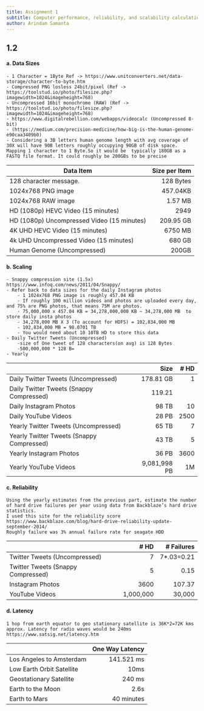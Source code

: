 ```yaml
---
title: Assignment 1
subtitle: Computer performance, reliability, and scalability calculation
author: Arindam Samanta
---
```


## 1.2 

#### a. Data Sizes
```
- 1 Character = 1Byte Ref -> https://www.unitconverters.net/data-storage/character-to-byte.htm
- Compressed PNG losless 24bit/pixel (Ref -> https://toolstud.io/photo/filesize.php?imagewidth=1024&imageheight=768)
- Uncompressed 16bit monochrome (RAW) (Ref -> https://toolstud.io/photo/filesize.php?imagewidth=1024&imageheight=768)
- https://www.digitalrebellion.com/webapps/videocalc (Uncompressed 8-bit)
- (https://medium.com/precision-medicine/how-big-is-the-human-genome-e90caa3409b0)
- Considering a 3B letters human genome length with avg coverage of 30X will have 90B letters roughly occupying 90GB of disk space. Mapping 1 character to 1 Byte.So it would be  typically 180GB as a FASTQ file format. It could roughly be 200GBs to be precise
```

| Data Item                                  | Size per Item | 
|--------------------------------------------|--------------:|
| 128 character message.                     | 128 Bytes     |
| 1024x768 PNG image                         | 457.04KB      |
| 1024x768 RAW image                         | 1.57 MB       |
| HD (1080p) HEVC Video (15 minutes)         | 2949          |
| HD (1080p) Uncompressed Video (15 minutes) | 209.95 GB     |
| 4K UHD HEVC Video (15 minutes)             | 6750 MB       |
| 4k UHD Uncompressed Video (15 minutes)     | 680 GB        |
| Human Genome (Uncompressed)                | 200GB         | 
#### b. Scaling
```
- Snappy compression site (1.5x) https://www.infoq.com/news/2011/04/Snappy/
- Refer back to data sizes for the daily Instagram photos
	- 1 1024x768 PNG image is roughly 457.04 KB
	- If roughly 100 million videos and photos are uploaded every day, and 75% are PNG photos, that means 75M are photos.
	- 75,000,000 x 457.04 KB = 34,278,000,000 KB ~ 34,278,000 MB  to store daily insta photos
	- 34,278,000 MB X 3 (To account for HDFS) = 102,834,000 MB
	- 102,834,000 MB = 98.0701 TB
	- You would need about 10 10TB HD to store this data
- Daily Twitter Tweets (Uncompressed)
	-size of One tweet of 128 characters(on avg) is 128 Bytes
	-500,000,000 * 128 B=	
- Yearly 
```

|                                           | Size     | # HD |
|-------------------------------------------|---------:|-----:|
| Daily Twitter Tweets (Uncompressed)       | 178.81 GB|1     | # 500 million * 128 B ~ 62GB
| Daily Twitter Tweets (Snappy Compressed)  | 119.21   |      |
| Daily Instagram Photos                    | 98 TB    |10    | # assuming 75M(75*457KB) photos and 25M() videos
| Daily YouTube Videos                      | 28 PB    |2500  |
| Yearly Twitter Tweets (Uncompressed)      | 65 TB    |7     | 365 * 178.81
| Yearly Twitter Tweets (Snappy Compressed) | 43 TB    |5     |
| Yearly Instagram Photos                   | 36 PB    |3600  |
| Yearly YouTube Videos                     | 9,081,998 PB |1M| -- 1 Million HD

#### c. Reliability
```
Using the yearly estimates from the previous part, estimate the number of hard drive failures per year using data from Backblaze’s hard drive statistics.
I used this site for the reliability score https://www.backblaze.com/blog/hard-drive-reliability-update-september-2014/
Roughly failure was 3% annual failure rate for seagate HDD
```
|                                    | # HD     | # Failures |
|------------------------------------|---------:|-----------:|
| Twitter Tweets (Uncompressed)      | 7        |7*.03=0.21  |
| Twitter Tweets (Snappy Compressed) | 5        |0.15        |
| Instagram Photos                   | 3600     |107.37      |
| YouTube Videos                     | 1,000,000|30,000      |

#### d. Latency
```
1 hop from earth equator to geo stationary satellite is 36K*2=72K kms approx. Latency for radio waves would be 240ms
https://www.satsig.net/latency.htm

```

|                           | One Way Latency      |
|---------------------------|---------------------:|
| Los Angeles to Amsterdam  | 141.521 ms           |Ref -> https://wondernetwork.com/pings/Los%20Angeles/Amsterdam
| Low Earth Orbit Satellite | 10ms                 |
| Geostationary Satellite   | 240 ms               |
| Earth to the Moon         | 2.6s                 |
| Earth to Mars             | 40 minutes           | 
